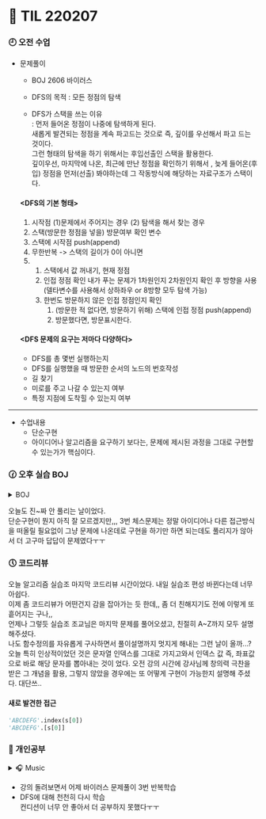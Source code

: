 # 🐢 TIL 220207

### 🕘 오전 수업

- 문제풀이

  - BOJ 2606 바이러스

  - DFS의 목적 : 모든 정점의 탐색
  - DFS가 스택을 쓰는 이유\
    : 먼저 들어온 정점이 나중에 탐색하게 된다.\
     새롭게 발견되는 정점을 계속 파고드는 것으로 즉, 깊이를 우선해서 파고 드는 것이다.\
     그런 형태의 탐색을 하기 위해서는 후입선출인 스택을 활용한다.\
     깊이우선, 마지막에 나온, 최근에 만난 정점을 확인하기 위해서 , 늦게 들어온(후입) 정점을 먼저(선출) 봐야하는데 그 작동방식에 해당하는 자료구조가 스택이다.

  #### <DFS의 기본 형태>

  1. 시작점 (1)문제에서 주어지는 경우 (2) 탐색을 해서 찾는 경우
  2. 스택(방문한 정점을 넣을)
     방문여부 확인 변수
  3. 스택에 시작점 push(append)
  4. 무한반복 -> 스택의 길이가 0이 아니면
  5. 1. 스택에서 값 꺼내기, 현재 정점
     2. 인접 정점 확인
        내가 푸는 문제가 1차원인지 2차원인지 확인 후 방향을 사용
        (델타변수를 사용해서 상하좌우 or 8방향 모두 탐색 가능)
     3. 한번도 방문하지 않은 인접 정점인지 확인
        1. (방문한 적 없다면, 방문하기 위해) 스택에 인접 정점 push(append)
        2. 방문했다면, 방문표시한다.

  #### <DFS 문제의 요구는 저마다 다양하다>

  - DFS를 총 몇번 실행하는지
  - DFS를 실행했을 때 방문한 순서의 노드의 번호작성
  - 길 찾기
  - 미로를 주고 나갈 수 있는지 여부
  - 특정 지점에 도착힐 수 있는지 여부

---

- 수업내용
  - 단순구현
  - 아이디어나 알고리즘을 요구하기 보다는, 문제에 제시된 과정을 그대로 구현할 수 있는가가 핵심이다.

### 🕜 오후 실습 BOJ

<details>
    <summary>BOJ</summary>
    <div markdown="1">
17608 막대기<br/>
7568 덩치<br/>
1063 킹<br/>

</div>
</details>

오늘도 진~짜 안 풀리는 날이었다.\
단순구현이 뭔지 아직 잘 모르겠지만,,, 3번 체스문제는 정말 아이디어나 다른 접근방식을 떠올릴 필요없이 그냥 문제에 나온데로 구현을 하기만 하면 되는데도 풀리지가 않아서 더 고구마 답답이 문제였다ㅜㅜ

### 🕔 코드리뷰

오늘 알고리즘 실습조 마지막 코드리뷰 시간이었다. 내일 실습조 편성 바뀐다는데 너무 아쉽다.\
이제 좀 코드리뷰가 어떤건지 감을 잡아가는 듯 한데,, 좀 더 친해지기도 전에 이렇게 또 흩어지는 구나,,\
언제나 그렇듯 실습조 조교님은 마지막 문제를 풀어오셨고, 친절히 A~Z까지 모두 설명해주셨다.\
나도 함수정의를 자유롭게 구사하면서 풀이설명까지 멋지게 해내는 그런 날이 올까...?\
오늘 특히 인상적이었던 것은 문자열 인덱스를 그대로 가지고와서 인덱스 값 즉, 좌표값으로 바로 해당 문자를 뽑아내는 것이 었다. 오전 강의 시간에 강사님께 창의력 극찬을 받은 그 개념을 활용, 그렇지 않았을 경우에는 또 어떻게 구현이 가능한지 설명해 주셨다. 대단쓰..

#### 새로 발견한 접근

```python
'ABCDEFG'.index(s[0])
'ABCDEFG'.[s[0]]
```

### 🤨 개인공부

<details>
    <summary> 🎧 Music</summary>
</details>

- 강의 돌려보면서 어제 바이러스 문제풀이 3번 반복학습
- DFS에 대해 천천히 다시 학습\
  컨디션이 너무 안 좋아서 더 공부하지 못했다ㅜㅜ
